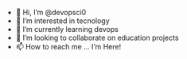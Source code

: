 - 👋 Hi, I’m @devopsci0
- 👀 I’m interested in tecnology
- 🌱 I’m currently learning devops
- 💞️ I’m looking to collaborate on education projects
- 📫 How to reach me ... I’m Here!

<!---
devopsci0/devopsci0 is a ✨ special ✨ repository because its `README.md` (this file) appears on your GitHub profile.
You can click the Preview link to take a look at your changes.
--->
